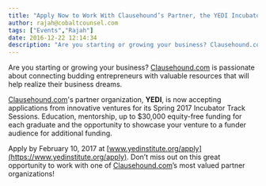 ```yaml
---
title: "Apply Now to Work With Clausehound’s Partner, the YEDI Incubator!"
author: rajah@cobaltcounsel.com
tags: ["Events","Rajah"]
date: 2016-12-22 12:14:34
description: "Are you starting or growing your business? Clausehound.com is passionate about connecting budding entrepreneurs with valuable resources that will help realize their business dreams."
---
```




Are you starting or growing your business? [Clausehound.com](http://www.clausehound.com) is passionate about connecting budding entrepreneurs with valuable resources that will help realize their business dreams.

[Clausehound.com](https://www.clausehound.com)'s partner organization, **YEDI**, is now accepting applications from innovative ventures for its Spring 2017 Incubator Track Sessions. Education, mentorship, up to $30,000 equity-free funding for each graduate and the opportunity to showcase your venture to a funder audience for additional funding.

Apply by February 10, 2017 at [www.yedinstitute.org/apply](https://www.yedinstitute.org/apply). Don’t miss out on this great opportunity to work with one of [Clausehound.com](https://www.clausehound.com)’s most valued partner organizations!
